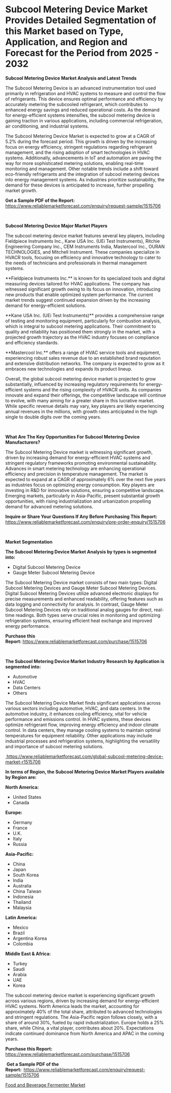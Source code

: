 <p><h1>Subcool Metering Device Market Provides Detailed Segmentation of this Market based on Type, Application, and Region and Forecast for the Period from 2025 - 2032</h1></p><p><strong>Subcool Metering Device Market Analysis and Latest Trends</strong></p>
<p><p>The Subcool Metering Device is an advanced instrumentation tool used primarily in refrigeration and HVAC systems to measure and control the flow of refrigerants. This device ensures optimal performance and efficiency by accurately metering the subcooled refrigerant, which contributes to enhanced energy savings and reduced operational costs. As the demand for energy-efficient systems intensifies, the subcool metering device is gaining traction in various applications, including commercial refrigeration, air conditioning, and industrial systems.</p><p>The Subcool Metering Device Market is expected to grow at a CAGR of 5.2% during the forecast period. This growth is driven by the increasing focus on energy efficiency, stringent regulations regarding refrigerant management, and the rising adoption of smart technologies in HVAC systems. Additionally, advancements in IoT and automation are paving the way for more sophisticated metering solutions, enabling real-time monitoring and management. Other notable trends include a shift toward eco-friendly refrigerants and the integration of subcool metering devices into energy management systems. As industries prioritize sustainability, the demand for these devices is anticipated to increase, further propelling market growth.</p></p>
<p><strong>Get a Sample PDF of the Report:&nbsp;</strong> <a href="https://www.reliablemarketforecast.com/enquiry/request-sample/1515706?utm_campaign=1903&utm_medium=2&utm_source=Github&utm_content=ia&utm_term=02032025&utm_id=subcool-metering-device">https://www.reliablemarketforecast.com/enquiry/request-sample/1515706</a></p>
<p>&nbsp;</p>
<p><strong>Subcool Metering Device Major Market Players</strong></p>
<p><p>The subcool metering device market features several key players, including Fieldpiece Instruments Inc., Kane USA Inc. (UEi Test Instruments), Ritchie Engineering Company Inc., CEM Instruments India, Mastercool Inc., OURAN TECHNOLOGIES, and Mitchell Instrument. These companies specialize in HVACR tools, focusing on efficiency and innovative technology to cater to the needs of technicians and professionals in thermal management systems.</p><p>**Fieldpiece Instruments Inc.** is known for its specialized tools and digital measuring devices tailored for HVAC applications. The company has witnessed significant growth owing to its focus on innovation, introducing new products that enable optimized system performance. The current market trends suggest continued expansion driven by the increasing demand for energy-efficient solutions.</p><p>**Kane USA Inc. (UEi Test Instruments)** provides a comprehensive range of testing and monitoring equipment, particularly for combustion analysis, which is integral to subcool metering applications. Their commitment to quality and reliability has positioned them strongly in the market, with a projected growth trajectory as the HVAC industry focuses on compliance and efficiency standards.</p><p>**Mastercool Inc.** offers a range of HVAC service tools and equipment, experiencing robust sales revenue due to an established brand reputation and extensive distribution networks. The company is expected to grow as it embraces new technologies and expands its product lineup.</p><p>Overall, the global subcool metering device market is projected to grow substantially, influenced by increasing regulatory requirements for energy-efficient systems and the rising complexity of HVACR units. As companies innovate and expand their offerings, the competitive landscape will continue to evolve, with many aiming for a greater share in this lucrative market. While specific revenue details may vary, key players are likely experiencing annual revenues in the millions, with growth rates anticipated in the high single to double digits over the coming years.</p></p>
<p>&nbsp;</p>
<p><strong>What Are The Key Opportunities For Subcool Metering Device Manufacturers?</strong></p>
<p><p>The Subcool Metering Device market is witnessing significant growth, driven by increasing demand for energy-efficient HVAC systems and stringent regulatory frameworks promoting environmental sustainability. Advances in smart metering technology are enhancing operational efficiency and precision in temperature management. The market is expected to expand at a CAGR of approximately 6% over the next five years as industries focus on optimizing energy consumption. Key players are investing in R&D for innovative solutions, ensuring a competitive landscape. Emerging markets, particularly in Asia-Pacific, present substantial growth opportunities, with rising industrialization and urbanization propelling demand for advanced metering solutions.</p></p>
<p><strong>Inquire or Share Your Questions If Any Before Purchasing This Report:</strong> <a href="https://www.reliablemarketforecast.com/enquiry/pre-order-enquiry/1515706?utm_campaign=1903&utm_medium=2&utm_source=Github&utm_content=ia&utm_term=02032025&utm_id=subcool-metering-device">https://www.reliablemarketforecast.com/enquiry/pre-order-enquiry/1515706</a></p>
<p>&nbsp;</p>
<p><strong>Market Segmentation</strong></p>
<p><strong>The Subcool Metering Device Market Analysis by types is segmented into:</strong></p>
<p><ul><li>Digital Subcool Metering Device</li><li>Gauge Meter Subcool Metering Device</li></ul></p>
<p><p>The Subcool Metering Device market consists of two main types: Digital Subcool Metering Devices and Gauge Meter Subcool Metering Devices. Digital Subcool Metering Devices utilize advanced electronic displays for precise measurements and enhanced readability, offering features such as data logging and connectivity for analysis. In contrast, Gauge Meter Subcool Metering Devices rely on traditional analog gauges for direct, real-time readings. Both types serve crucial roles in monitoring and optimizing refrigeration systems, ensuring efficient heat exchange and improved energy performance.</p></p>
<p><strong>Purchase this Report:&nbsp;</strong><a href="https://www.reliablemarketforecast.com/purchase/1515706?utm_campaign=1903&utm_medium=2&utm_source=Github&utm_content=ia&utm_term=02032025&utm_id=subcool-metering-device">https://www.reliablemarketforecast.com/purchase/1515706</a></p>
<p>&nbsp;</p>
<p><strong>The Subcool Metering Device Market Industry Research by Application is segmented into:</strong></p>
<p><ul><li>Automotive</li><li>HVAC</li><li>Data Centers</li><li>Others</li></ul></p>
<p><p>The Subcool Metering Device Market finds significant applications across various sectors including automotive, HVAC, and data centers. In the automotive industry, it enhances cooling efficiency, vital for vehicle performance and emissions control. In HVAC systems, these devices optimize refrigerant flow, improving energy efficiency and indoor climate control. In data centers, they manage cooling systems to maintain optimal temperatures for equipment reliability. Other applications may include industrial processes and refrigeration systems, highlighting the versatility and importance of subcool metering solutions.</p></p>
<p><a href="https://www.reliablemarketforecast.com/global-subcool-metering-device-market-r1515706?utm_campaign=1903&utm_medium=2&utm_source=Github&utm_content=ia&utm_term=02032025&utm_id=subcool-metering-device">&nbsp;https://www.reliablemarketforecast.com/global-subcool-metering-device-market-r1515706</a></p>
<p><strong>In terms of Region, the Subcool Metering Device Market Players available by Region are:</strong></p>
<p>
    <p> <strong> North America: </strong>
        <ul>
            <li>United States</li>
            <li>Canada</li>
        </ul>
        </p> 
    <p> <strong> Europe: </strong>
        <ul>
            <li>Germany</li>
            <li>France</li>
            <li>U.K.</li>
            <li>Italy</li>
            <li>Russia</li>
        </ul>
        </p> 
    <p> <strong> Asia-Pacific: </strong>
        <ul>
            <li>China</li>
            <li>Japan</li>
            <li>South Korea</li>
            <li>India</li>
            <li>Australia</li>
            <li>China Taiwan</li>
            <li>Indonesia</li>
            <li>Thailand</li>
            <li>Malaysia</li>
        </ul>
        </p> 
    <p> <strong> Latin America: </strong>
        <ul>
            <li>Mexico</li>
            <li>Brazil</li>
            <li>Argentina Korea</li>
            <li>Colombia</li>
        </ul>
        </p> 
    <p> <strong> Middle East & Africa: </strong>
        <ul>
            <li>Turkey</li>
            <li>Saudi</li>
            <li>Arabia</li>
            <li>UAE</li>
            <li>Korea</li>
        </ul>
    </p>
    </p>
<p><p>The subcool metering device market is experiencing significant growth across various regions, driven by increasing demand for energy-efficient HVAC systems. North America leads the market, accounting for approximately 40% of the total share, attributed to advanced technologies and stringent regulations. The Asia-Pacific region follows closely, with a share of around 30%, fueled by rapid industrialization. Europe holds a 25% share, while China, a vital player, contributes about 20%. Expectations indicate continued dominance from North America and APAC in the coming years.</p></p>
<p><strong>Purchase this Report: </strong><a href="https://www.reliablemarketforecast.com/purchase/1515706?utm_campaign=1903&utm_medium=2&utm_source=Github&utm_content=ia&utm_term=02032025&utm_id=subcool-metering-device">https://www.reliablemarketforecast.com/purchase/1515706</a></p>
<p>&nbsp;<strong>Get a Sample PDF of the Report:&nbsp;&nbsp;</strong><a href="https://www.reliablemarketforecast.com/enquiry/request-sample/1515706?utm_campaign=1903&utm_medium=2&utm_source=Github&utm_content=ia&utm_term=02032025&utm_id=subcool-metering-device">https://www.reliablemarketforecast.com/enquiry/request-sample/1515706</a></p>
<p><strong></strong></p>
<p><p><a href="https://github.com/ashepherd82/Market-Research-Report-List-7/blob/main/food-and-beverage-fermenter-market.md?utm_campaign=1903&utm_medium=2&utm_source=Github&utm_content=ia&utm_term=02032025&utm_id=subcool-metering-device">Food and Beverage Fermenter Market</a></p></p>